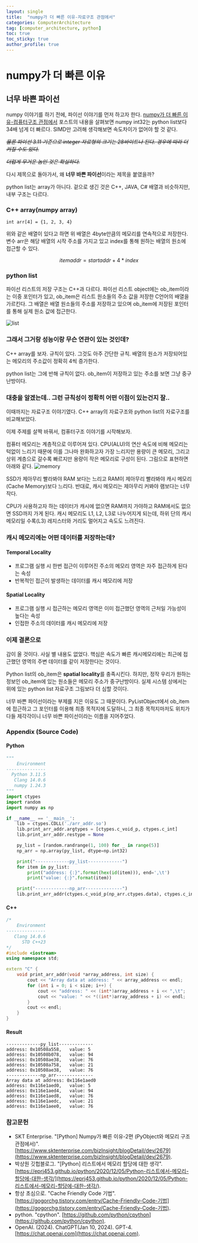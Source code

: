 ```yaml
---
layout: single
title:  "numpy가 더 빠른 이유-자료구조 관점에서"
categories: ComputerArchitecture
tag: [computer_architecture, python]
toc: true
toc_sticky: true
author_profile: true
---
```


# numpy가 더 빠른 이유
## 너무 바쁜 파이선
numpy 이야기를 하기 전에, 파이선 이야기를 먼저 하고자 한다. [numpy가 더 빠른 이유-컴퓨터구조 관점에서](https://meongju0o0.github.io/computerarchitecture/faster_numpy_ca/) 포스트의 내용을 살펴보면 numpy int32는 python list보다 34배 넘게 더 빠르다. SIMD만 고려해 생각해보면 속도차이가 없어야 할 것 같다.

~~*물론 파이선 3.11 기준으로 integer 자료형의 크기는 28바이트나 된다. 경우에 따라 더 커질 수도 있다.*~~

~~*더럽게 무거운 놈인 것은 확실하다.*~~

다시 제목으로 돌아가서, 왜 **너무 바쁜 파이선**이라는 제목을 붙였을까?

python list는 array가 아니다. 겉으로 생긴 것은 C++, JAVA, C# 배열과 비슷하지만, 내부 구조는 다르다.

### C++ array(numpy array)
```
int arr[4] = {1, 2, 3, 4}
```
위와 같은 배열이 있다고 하면 위 배열은 4byte만큼의 메모리를 연속적으로 저장한다. 변수 arr은 해당 배열의 시작 주소를 가지고 있고 index를 통해 원하는 배열의 원소에 접근할 수 있다.

$$item addr = start addr + 4 * index$$

### python list
파이선 리스트의 저장 구조는 C++과 다르다. 파이선 리스트 object에는 ob_item이라는 이중 포인터가 있고, ob_item은 리스트 원소들의 주소 값을 저장한 C언어의 배열을 가르킨다. 그 배열은 배열 원소들의 주소를 저장하고 있으며 ob_item에 저장된 포인터를 통해 실제 원소 값에 접근한다.

![list](/images/2024-02-21-faster_numpy_ds/list_array.png)

### 그래서 그거랑 성능이랑 무슨 연관이 있는 것인데?
C++ array를 보자. 규칙이 있다. 그것도 아주 간단한 규칙. 배열의 원소가 저장되어있는 메모리의 주소값이 정확히 4씩 증가한다.

python list는 그에 반해 규칙이 없다. ob_item이 저장하고 있는 주소를 보면 그냥 중구난방이다.

### 대충을 알겠는데.. 그런 규칙성이 정확히 어떤 이점이 있는건지 잘..
이때까지는 자료구조 이야기였다. C++ array의 자료구조와 python list의 자료구조를 비교해보았다.

이제 주제를 살짝 바꿔서, 컴퓨터구조 이야기를 시작해보자.

컴퓨터 메모리는 계층적으로 이루어져 있다. CPU(ALU)의 연산 속도에 비해 메모리는 턱없이 느리기 때문에 이를 그나마 완화하고자 가장 느리지만 용량이 큰 메모리, 그리고 상위 계층으로 갈수록 빠르지만 용량이 작은 메모리로 구성이 된다. 그림으로 표현하면 아래와 같다.
![memory](/images/2024-02-21-faster_numpy_ds/memory_hierarchy.png)

SSD가 제아무리 빨라봐야 RAM 보다는 느리고 RAM이 제아무리 빨라봐야 캐시 메모리(Cache Memory)보다 느리다. 반대로, 캐시 메모리는 제아무리 커봐야 램보다는 너무 작다.

CPU가 사용하고자 하는 데이터가 캐시에 없으면 RAM까지 가야하고 RAM에서도 없으면 SSD까지 가게 된다.
캐시 메모리도 L1, L2, L3로 나누어지게 되는데, 하위 단의 캐시 메모리일 수록(L3) 레지스터와 거리도 멀어지고 속도도 느려진다.

### 캐시 메모리에는 어떤 데이터를 저장하는데?
#### Temporal Locality
- 프로그램 실행 시 한번 접근이 이루어진 주소의 메모리 영역은 자주 접근하게 된다는 속성
- 반복적인 접근이 발생하는 데이터를 캐시 메모리에 저장

#### Spatial Locality
- 프로그램 실행 시 접근하는 메모리 영역은 이미 접근했던 영역의 근처일 가능성이 높다는 속성
- 인접한 주소의 데이터를 캐시 메모리에 저장

### 이제 결론으로
감이 올 것이다. 사실 별 내용도 없었다. 핵심은 속도가 빠른 캐시메모리에는 최근에 접근했던 영역의 주변 데이터를 같이 저장한다는 것이다.

Python list의 ob_item은 **spatial locality**를 충족시킨다. 하지만, 정작 우리가 원하는 정보인 ob_item에 있는 원소들은 메모리 주소가 중구난방이다. 실제 시스템 상에서는 위에 있는 python list 자료구조 그림보다 더 심할 것이다.

너무 바쁜 파이선이라는 부제를 지은 이유도 그 때문이다. PyListObject에서 ob_item에 접근하고 그 포인터를 이용해 최종 목적지에 도달하니, 그 최종 목적지마저도 위치가 다들 제각각이니 너무 바쁜 파이선이라는 이름을 지어주었다.

### Appendix (Source Code)
#### Python
```python
"""
    Environment
---------------
  Python 3.11.5
   Clang 14.0.6
   numpy 1.24.3
"""
import ctypes
import random
import numpy as np

if __name__ == '__main__':
    lib = ctypes.CDLL('./arr_addr.so')
    lib.print_arr_addr.argtypes = [ctypes.c_void_p, ctypes.c_int]
    lib.print_arr_addr.restype = None

    py_list = [random.randrange(1, 100) for _ in range(5)]
    np_arr = np.array(py_list, dtype=np.int32)

    print("-------------py_list-------------")
    for item in py_list:
        print("address: {:}".format(hex(id(item))), end=',\t')
        print("value: {:}".format(item))

    print("-------------np_arr--------------")
    lib.print_arr_addr(ctypes.c_void_p(np_arr.ctypes.data), ctypes.c_int(len(np_arr)))
```

#### C++
```cpp
/*
    Environment
---------------
   Clang 14.0.6
      STD C++23
*/
#include <iostream>
using namespace std;

extern "C" {
    void print_arr_addr(void *array_address, int size) {
        cout << "Array data at address: " << array_address << endl;
        for (int i = 0; i < size; i++) {
            cout << "address: " << (int*)array_address + i << ",\t";
            cout << "value: " << *((int*)array_address + i) << endl;
        }
        cout << endl;
    }
}
```

#### Result
```
-------------py_list-------------
address: 0x10508a558,   value: 5
address: 0x10508b078,   value: 94
address: 0x10508ae38,   value: 76
address: 0x10508a758,   value: 21
address: 0x10508ae38,   value: 76
-------------np_arr--------------
Array data at address: 0x116e1aed0
address: 0x116e1aed0,   value: 5
address: 0x116e1aed4,   value: 94
address: 0x116e1aed8,   value: 76
address: 0x116e1aedc,   value: 21
address: 0x116e1aee0,   value: 76
```

### 참고문헌
- SKT Enterprise. "[Python] Numpy가 빠른 이유-2편 (PyObject와 메모리 구조 관점에서)". [https://www.sktenterprise.com/bizInsight/blogDetail/dev/2679](https://www.sktenterprise.com/bizInsight/blogDetail/dev/2679).
- 박상원 깃헙블로그. "[Python] 리스트에서 메모리 할당에 대한 생각". [https://eprj453.github.io/python/2020/12/05/Python-리스트에서-메모리-할당에-대한-생각/](https://eprj453.github.io/python/2020/12/05/Python-리스트에서-메모리-할당에-대한-생각/).
- 항상 초심으로. "Cache Friendly Code 기법". [https://gogorchg.tistory.com/entry/Cache-Friendly-Code-기법](https://gogorchg.tistory.com/entry/Cache-Friendly-Code-기법).
- python. "cpython". [https://github.com/python/cpython](https://github.com/python/cpython).
- OpenAI. (2024). ChatGPT(Jan 10, 2024). GPT-4. [https://chat.openai.com](https://chat.openai.com).